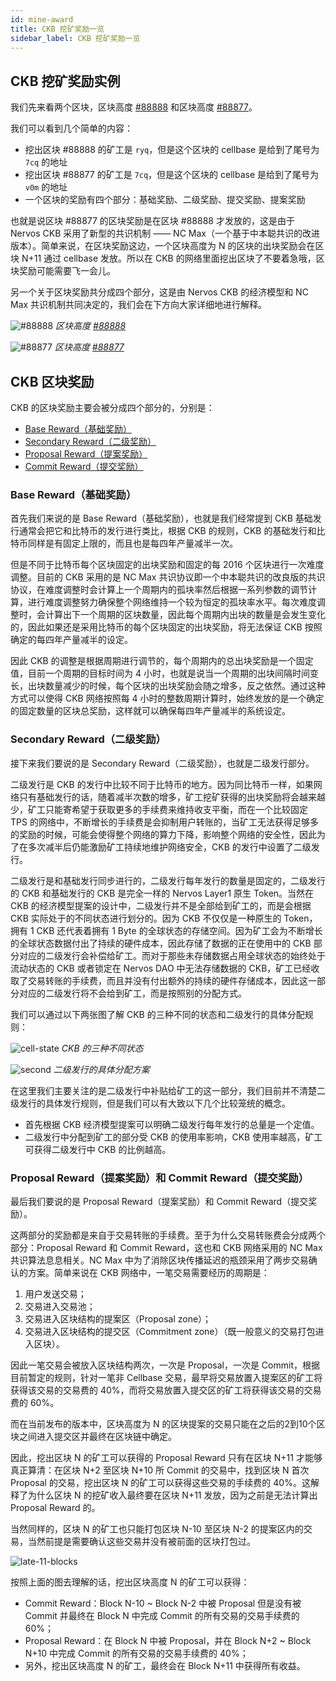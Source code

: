 ```yaml
---
id: mine-award
title: CKB 挖矿奖励一览
sidebar_label: CKB 挖矿奖励一览
---
```


## CKB 挖矿奖励实例

我们先来看两个区块，区块高度 [#88888](https://explorer.nervos.org/block/0xa20ab19345a93d66da18b43505857b457af165832c5321ba9a096760305c21b6) 和区块高度 [#88877](https://explorer.nervos.org/block/0xd8760a6419d113f595fd6073f06340e6c6c5a4047230c63dc8825e19883258b1)。

我们可以看到几个简单的内容：
* 挖出区块 #88888 的矿工是 `ryq`，但是这个区块的 cellbase 是给到了尾号为 `7cq` 的地址
* 挖出区块 #88877 的矿工是 `7cq`，但是这个区块的 cellbase 是给到了尾号为 `v0m` 的地址
* 一个区块的奖励有四个部分：基础奖励、二级奖励、提交奖励、提案奖励

也就是说区块 #88877 的区块奖励是在区块 #88888 才发放的，这是由于 Nervos CKB 采用了新型的共识机制 —— NC Max（一个基于中本聪共识的改进版本）。简单来说，在区块奖励这边，一个区块高度为 N 的区块的出块奖励会在区块 N+11 通过 cellbase 发放。所以在 CKB 的网络里面挖出区块了不要着急哦，区块奖励可能需要飞一会儿。

另一个关于区块奖励共分成四个部分，这是由 Nervos CKB 的经济模型和 NC Max 共识机制共同决定的，我们会在下方向大家详细地进行解释。

![#88888](/img/docs/mine/mine-88888.png)
*区块高度 [#88888](https://explorer.nervos.org/block/0xa20ab19345a93d66da18b43505857b457af165832c5321ba9a096760305c21b6)*

![#88877](/img/docs/mine/mine-88877.png)
*区块高度 [#88877](https://explorer.nervos.org/block/0xd8760a6419d113f595fd6073f06340e6c6c5a4047230c63dc8825e19883258b1)*

## CKB 区块奖励

CKB 的区块奖励主要会被分成四个部分的，分别是：
* [Base Reward（基础奖励）](#base-reward（基础奖励）)
* [Secondary Reward（二级奖励）](secondary-reward（二级奖励）)
* [Proposal Reward（提案奖励）](#proposal-reward（提案奖励）和-commit-reward（提交奖励）)
* [Commit Reward（提交奖励）](#proposal-reward（提案奖励）和-commit-reward（提交奖励）)

### Base Reward（基础奖励）

首先我们来说的是 Base Reward（基础奖励），也就是我们经常提到 CKB 基础发行通常会把它和比特币的发行进行类比，根据 CKB 的规则，CKB 的基础发行和比特币同样是有固定上限的，而且也是每四年产量减半一次。

但是不同于比特币每个区块固定的出块奖励和固定的每 2016 个区块进行一次难度调整。目前的 CKB 采用的是 NC Max 共识协议即一个中本聪共识的改良版的共识协议，在难度调整时会计算上一个周期内的孤块率然后根据一系列参数的调节计算，进行难度调整努力确保整个网络维持一个较为恒定的孤块率水平。每次难度调整时，会计算出下一个周期的区块数量，因此每个周期内出块的数量是会发生变化的，因此如果还是采用比特币的每个区块固定的出块奖励，将无法保证 CKB 按照确定的每四年产量减半的设定。

因此 CKB 的调整是根据周期进行调节的，每个周期内的总出块奖励是一个固定值，目前一个周期的目标时间为 4 小时，也就是说当一个周期的出块间隔时间变长，出块数量减少的时候，每个区块的出块奖励会随之增多，反之依然。通过这种方式可以使得 CKB 网络按照每 4 小时的整数周期计算时，始终发放的是一个确定的固定数量的区块总奖励，这样就可以确保每四年产量减半的系统设定。

### Secondary Reward（二级奖励）

接下来我们要说的是 Secondary Reward（二级奖励），也就是二级发行部分。

二级发行是 CKB 的发行中比较不同于比特币的地方。因为同比特币一样，如果网络只有基础发行的话，随着减半次数的增多，矿工挖矿获得的出块奖励将会越来越少，矿工只能寄希望于获取更多的手续费来维持收支平衡，而在一个比较固定 TPS 的网络中，不断增长的手续费是会抑制用户转账的，当矿工无法获得足够多的奖励的时候，可能会使得整个网络的算力下降，影响整个网络的安全性，因此为了在多次减半后仍能激励矿工持续地维护网络安全，CKB 的发行中设置了二级发行。

二级发行是和基础发行同步进行的，二级发行每年发行的数量是固定的，二级发行的 CKB 和基础发行的 CKB 是完全一样的 Nervos Layer1 原生 Token。当然在 CKB 的经济模型提案的设计中，二级发行并不是全部给到矿工的，而是会根据 CKB 实际处于的不同状态进行划分的。因为 CKB 不仅仅是一种原生的 Token，拥有 1 CKB 还代表着拥有 1 Byte 的全球状态的存储空间。因为矿工会为不断增长的全球状态数据付出了持续的硬件成本，因此存储了数据的正在使用中的 CKB 部分对应的二级发行会补偿给矿工。而对于那些未存储数据占用全球状态的始终处于流动状态的 CKB 或者锁定在 Nervos DAO 中无法存储数据的 CKB，矿工已经收取了交易转账的手续费，而且并没有付出额外的持续的硬件存储成本，因此这一部分对应的二级发行将不会给到矿工，而是按照别的分配方式。

我们可以通过以下两张图了解 CKB 的三种不同的状态和二级发行的具体分配规则：

![cell-state](/img/docs/mine/mine-3.png)
*CKB 的三种不同状态*

![second](/img/docs/mine/mine-4.png)
*二级发行的具体分配方案*

在这里我们主要关注的是二级发行中补贴给矿工的这一部分，我们目前并不清楚二级发行的具体发行规则，但是我们可以有大致以下几个比较笼统的概念。

* 首先根据 CKB 经济模型提案可以明确二级发行每年发行的总量是一个定值。
* 二级发行中分配到矿工的部分受 CKB 的使用率影响，CKB 使用率越高，矿工可获得二级发行中 CKB 的比例越高。

### Proposal Reward（提案奖励）和 Commit Reward（提交奖励）

最后我们要说的是 Proposal Reward（提案奖励）和 Commit Reward（提交奖励）。

这两部分的奖励都是来自于交易转账的手续费。至于为什么交易转账费会分成两个部分：Proposal Reward 和 Commit Reward，这也和 CKB 网络采用的 NC Max 共识算法息息相关。NC Max 中为了消除区块传播延迟的瓶颈采用了两步交易确认的方案。简单来说在 CKB 网络中，一笔交易需要经历的周期是：

1. 用户发送交易；
2. 交易进入交易池；
3. 交易进入区块结构的提案区（Proposal zone）；
4. 交易进入区块结构的提交区（Commitment zone）（既一般意义的交易打包进入区块）。

因此一笔交易会被放入区块结构两次，一次是 Proposal，一次是 Commit，根据目前暂定的规则，针对一笔非 Cellbase 交易，最早将交易放置入提案区的矿工将获得该交易的交易费的 40%，而将交易放置入提交区的矿工将获得该交易的交易费的 60%。

而在当前发布的版本中，区块高度为 N 的区块提案的交易只能在之后的2到10个区块之间进入提交区并最终在区块链中确定。

因此，挖出区块 N 的矿工可以获得的 Proposal Reward 只有在区块 N+11 才能够真正算清：在区块 N+2 至区块 N+10 所 Commit 的交易中，找到区块 N 首次 Proposal 的交易，挖出区块 N 的矿工可以获得这些交易的手续费的 40%。这解释了为什么区块 N 的挖矿收入最终要在区块 N+11 发放，因为之前是无法计算出 Proposal Reward 的。

当然同样的，区块 N 的矿工也只能打包区块 N-10 至区块 N-2 的提案区内的交易，当然前提是需要确认这些交易并没有被前面的区块打包过。

![late-11-blocks](/img/docs/mine/mine-5.png)

按照上面的图去理解的话，挖出区块高度 N 的矿工可以获得：

* Commit Reward：Block N-10 ~ Block N-2 中被 Proposal 但是没有被 Commit 并最终在 Block N 中完成 Commit 的所有交易的交易手续费的 60%；
* Proposal Reward：在 Block N 中被 Proposal，并在 Block N+2 ~ Block N+10 中完成 Commit 的所有交易的交易手续费的 40%；
* 另外，挖出区块高度 N 的矿工，最终会在 Block N+11 中获得所有收益。
